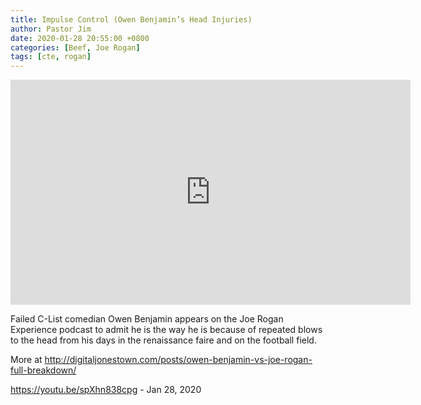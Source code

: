 ```yaml
---
title: Impulse Control (Owen Benjamin’s Head Injuries)
author: Pastor Jim
date: 2020-01-28 20:55:00 +0800
categories: [Beef, Joe Rogan]
tags: [cte, rogan]
---
```


<iframe width="640" height="360" scrolling="no" frameborder="0" style="border: none;" src="https://www.bitchute.com/embed/NTpDQ7CP8agt/"></iframe>

Failed C-List comedian Owen Benjamin appears on the Joe Rogan Experience podcast to admit he is the way he is because of repeated blows to the head from his days in the renaissance faire and on the football field.

More at http://digitaljonestown.com/posts/owen-benjamin-vs-joe-rogan-full-breakdown/



https://youtu.be/spXhn838cpg - Jan 28, 2020

